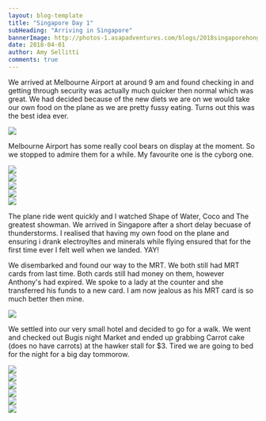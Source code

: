 ```yaml
---
layout: blog-template
title: "Singapore Day 1"
subHeading: "Arriving in Singapore"
bannerImage: http://photos-1.asapadventures.com/blogs/2018singaporehongkong/2018-04-01/IMG_7335.jpg_compressed.JPEG
date: 2018-04-01
author: Amy Sellitti
comments: true
---
```


We arrived at Melbourne Airport at around 9 am and found checking in and getting through security was actually much quicker then normal which was great. We had decided because of the new diets we are on we would take our own food on the plane as we are pretty fussy eating. Turns out this was the best idea ever.

<div class="center-image"><img src="http://photos-1.asapadventures.com/blogs/2018singaporehongkong/2018-04-01/20180401_070514.jpg_compressed.JPEG" /></div>

Melbourne Airport has some really cool bears on display at the moment. So we stopped to admire them for a while. My favourite one is the cyborg one.

<div class="center-image"><img src="http://photos-1.asapadventures.com/blogs/2018singaporehongkong/2018-04-01/20180401_100307.jpg_compressed.JPEG" /></div>
<div class="center-image"><img src="http://photos-1.asapadventures.com/blogs/2018singaporehongkong/2018-04-01/20180401_100321.jpg_compressed.JPEG" /></div>
<div class="center-image"><img src="http://photos-1.asapadventures.com/blogs/2018singaporehongkong/2018-04-01/20180401_100358.jpg_compressed.JPEG" /></div>
<div class="center-image"><img src="http://photos-1.asapadventures.com/blogs/2018singaporehongkong/2018-04-01/20180401_100413.jpg_compressed.JPEG" /></div>
<div class="center-image"><img src="http://photos-1.asapadventures.com/blogs/2018singaporehongkong/2018-04-01/20180401_100423.jpg_compressed.JPEG" /></div>

The plane ride went quickly and I watched Shape of Water, Coco and The greatest showman. We arrived in Singapore after a short delay becuase of thunderstorms. I realised that having my own food on the plane and ensuring i drank electroyltes and minerals while flying ensured that for the first time ever I felt well when we landed. YAY!

We disembarked and found our way to the MRT. We both still had MRT cards from last time. Both cards still had money on them, however Anthony's had expired. We spoke to a lady at the counter and she transferred his funds to a new card. I am now jealous as his MRT card is so much better then mine.

<div class="center-image"><img src="http://photos-1.asapadventures.com/blogs/2018singaporehongkong/2018-04-01/20180401_203605.jpg_compressed.JPEG" /></div>

We settled into our very small hotel and decided to go for a walk. We went and checked out Bugis night Market and ended up grabbing Carrot cake (does no have carrots) at the hawker stall for $3. Tired we are going to bed for the night for a big day tommorow.

<div class="center-image"><img src="http://photos-1.asapadventures.com/blogs/2018singaporehongkong/2018-04-01/IMG_7334.jpg_compressed.JPEG" /></div>
<div class="center-image"><img src="http://photos-1.asapadventures.com/blogs/2018singaporehongkong/2018-04-01/IMG_7334.jpg_compressed.JPEG" /></div>
<div class="center-image"><img src="http://photos-1.asapadventures.com/blogs/2018singaporehongkong/2018-04-01/IMG_7337.jpg_compressed.JPEG" /></div>
<div class="center-image"><img src="http://photos-1.asapadventures.com/blogs/2018singaporehongkong/2018-04-01/IMG_7338.jpg_compressed.JPEG" /></div>
<div class="center-image"><img src="http://photos-1.asapadventures.com/blogs/2018singaporehongkong/2018-04-01/IMG_7340.jpg_compressed.JPEG" /></div>
<div class="center-image"><img src="http://photos-1.asapadventures.com/blogs/2018singaporehongkong/2018-04-01/IMG_7341.jpg_compressed.JPEG" /></div>

